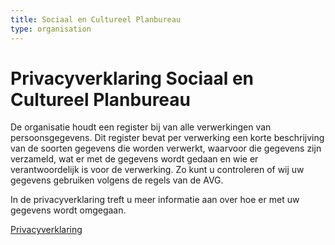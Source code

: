 ```yaml
---
title: Sociaal en Cultureel Planbureau
type: organisation
---
```


# Privacyverklaring Sociaal en Cultureel Planbureau

De organisatie houdt een register bij van alle verwerkingen van persoonsgegevens. Dit register bevat per verwerking een korte beschrijving van de soorten gegevens die worden verwerkt, waarvoor die gegevens zijn verzameld, wat er met de gegevens wordt gedaan en wie er verantwoordelijk is voor de verwerking. Zo kunt u controleren of wij uw gegevens gebruiken volgens de regels van de AVG.

In de privacyverklaring treft u meer informatie aan over hoe er met uw gegevens wordt omgegaan.

<a href="https://www.rijksoverheid.nl/ministeries/ministerie-van-justitie-en-veiligheid/privacy" rel="external nofollow">Privacyverklaring</a>
